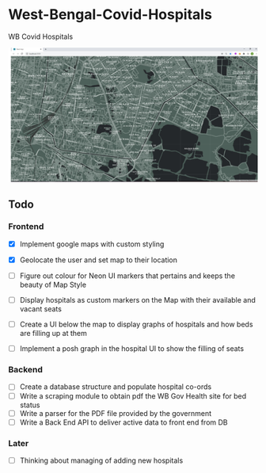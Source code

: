 # West-Bengal-Covid-Hospitals
WB Covid Hospitals

 
![product image](https://raw.githubusercontent.com/dyingg/West-Bengal-Covid-Hospitals/master/doc/map.jpg?token=ALHZ7DH2Z6PBULDCHYQ4ZWC67UTBE)

## Todo


### Frontend

- [x] Implement google maps with custom styling
- [x] Geolocate the user and set map to their location
- [ ] Figure out colour for Neon UI markers that pertains and keeps the beauty of Map Style
- [ ] Display hospitals as custom markers on the Map with their available and vacant seats
- [ ] Create a UI below the map to display graphs of hospitals and how beds are filling up at them
- [ ] Implement a posh graph in the hospital UI to show the filling of seats


### Backend

- [ ] Create a database structure and populate hospital co-ords
- [ ] Write a scraping module to obtain pdf the WB Gov Health site for bed status
- [ ] Write a parser for the PDF file provided by the government
- [ ] Write a Back End API to deliver active data to front end from DB

### Later

- [ ] Thinking about managing of adding new hospitals


